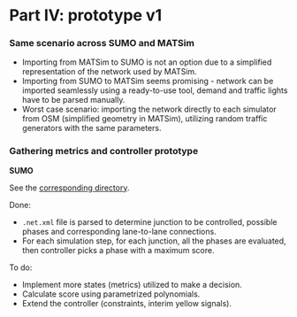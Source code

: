 # Part IV: prototype v1

### Same scenario across SUMO and MATSim

* Importing from MATSim to SUMO is not an option due to a simplified representation
of the network used by MATSim.
* Importing from SUMO to MATSim seems promising - network can be imported
seamlessly using a ready-to-use tool, demand and traffic lights have to be parsed manually.
* Worst case scenario: importing the network directly to each simulator from OSM
(simplified geometry in MATSim), utilizing random traffic generators with the same parameters.

### Gathering metrics and controller prototype

**SUMO**

See the [corresponding directory](../demos/sumo/src).

Done:
* `.net.xml` file is parsed to determine junction to be controlled, possible
phases and corresponding lane-to-lane connections.
* For each simulation step, for each junction, all the phases are evaluated,
then controller picks a phase with a maximum score.

To do:
* Implement more states (metrics) utilized to make a decision.
* Calculate score using parametrized polynomials.
* Extend the controller (constraints, interim yellow signals).

